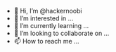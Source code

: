 - 👋 Hi, I’m @hackernoobi
- 👀 I’m interested in ...
- 🌱 I’m currently learning ...
- 💞️ I’m looking to collaborate on ...
- 📫 How to reach me ...

<!---
hackernoobi/hackernoobi is a ✨ special ✨ repository because its `README.md` (this file) appears on your GitHub profile.
You can click the Preview link to take a look at your changes.
--->
